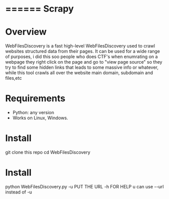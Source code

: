 
  ======
Scrapy
  ======

Overview
========

WebFilesDiscovery is a fast high-level WebFilesDiscovery used to
crawl websites structured data from their pages. It can be used for
a wide range of purposes, i did this soo people who does CTF's when enumrating on a webpage they right click on the page and go to "view page source" so they try to find some hidden links that leads to some massive info or whatever,
while this tool crawls all over the website main domain, subdomain and files,etc 

Requirements
============

* Python: any version
* Works on Linux, Windows.

Install
=======

git clone this repo 
cd WebFilesDiscovery

Install
=======

python WebFilesDiscovery.py -u  PUT THE URL
-h FOR HELP
u can use --url instead of -u
